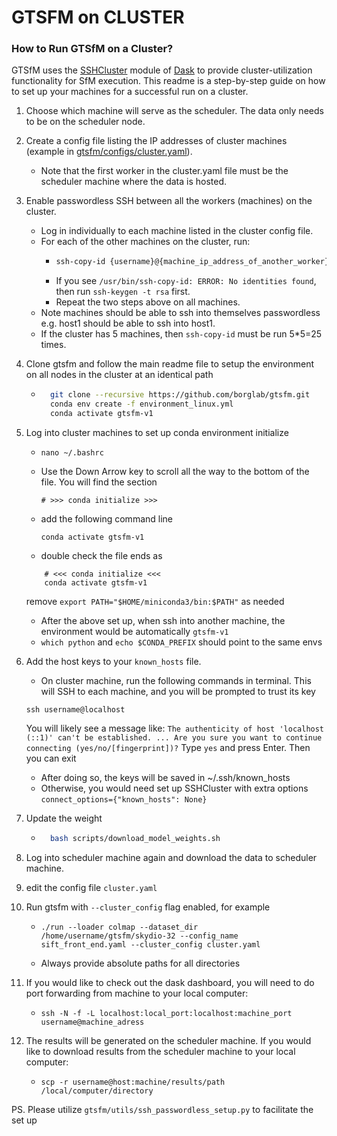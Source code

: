 # GTSFM on CLUSTER

### How to Run GTSfM on a Cluster?

GTSfM uses the [SSHCluster](https://docs.dask.org/en/stable/deploying-ssh.html#dask.distributed.SSHCluster) module of [Dask](https://distributed.dask.org/en/stable/) to provide cluster-utilization functionality for SfM execution. This readme is a step-by-step guide on how to set up your machines for a successful run on a cluster.

1. Choose which machine will serve as the scheduler. The data only needs to be on the scheduler node.
2. Create a config file listing the IP addresses of cluster machines (example in [gtsfm/configs/cluster.yaml](https://github.com/borglab/gtsfm/blob/master/gtsfm/configs/cluster.yaml)).
    - Note that the first worker in the cluster.yaml file must be the scheduler machine where the data is hosted.
3. Enable passwordless SSH between all the workers (machines) on the cluster.
    - Log in individually to each machine listed in the cluster config file.
    - For each of the other machines on the cluster, run:
        * ```bash 
          ssh-copy-id {username}@{machine_ip_address_of_another_worker}
          ```
        * If you see `/usr/bin/ssh-copy-id: ERROR: No identities found`, then run `ssh-keygen -t rsa` first.
        * Repeat the two steps above on all machines.
    - Note machines should be able to ssh into themselves passwordless e.g. host1 should be able to ssh into host1.
    - If the cluster has 5 machines, then `ssh-copy-id` must be run 5*5=25 times.
4. Clone gtsfm and follow the main readme file to setup the environment on all nodes in the cluster at an identical path
    - ```bash
        git clone --recursive https://github.com/borglab/gtsfm.git
        conda env create -f environment_linux.yml
        conda activate gtsfm-v1
         ```
5. Log into cluster machines to set up conda environment initialize
    -   ```
        nano ~/.bashrc 
         ```

    - Use the Down Arrow key to scroll all the way to the bottom of the file. You will find the section 
        ```
        # >>> conda initialize >>> 
        ```
    - add the following command line
        ```
        conda activate gtsfm-v1
        ```
    - double check the file ends as 
    ```
        # <<< conda initialize <<<
        conda activate gtsfm-v1
    ```
    remove `export PATH="$HOME/miniconda3/bin:$PATH"` as needed
 
    - After the above set up, when ssh into another machine, the environment would be automatically `gtsfm-v1`
    - `which python` and `echo $CONDA_PREFIX` should point to the same envs

6. Add the host keys to your `known_hosts` file.
    - On  cluster machine, run the following commands in  terminal. 
    This will SSH to each machine, and you will be prompted to trust its key
    ```
    ssh username@localhost
    ```
    You will likely see a message like: `The authenticity of host 'localhost (::1)' can't be established. ... Are you sure you want to continue connecting (yes/no/[fingerprint])?`
    Type `yes` and press Enter. Then you can exit

    - After doing so, the keys will be saved in ~/.ssh/known_hosts
    - Otherwise, you would need set up SSHCluster with extra options `connect_options={"known_hosts": None}`
    


7. Update the weight
    - ```bash
        bash scripts/download_model_weights.sh
      ```

8. Log into scheduler machine again and download the data to scheduler machine.

9. edit the config file `cluster.yaml`

9. Run gtsfm with `--cluster_config` flag enabled, for example
    - ```
      ./run --loader colmap --dataset_dir /home/username/gtsfm/skydio-32 --config_name sift_front_end.yaml --cluster_config cluster.yaml
      ```
    - Always provide absolute paths for all directories

10. If you would like to check out the dask dashboard, you will need to do port forwarding from machine to your local computer:
    - ```
      ssh -N -f -L localhost:local_port:localhost:machine_port username@machine_adress
      ```

11. The results will be generated on the scheduler machine. If you would like to download results from the scheduler machine to your local computer:
    - ```
      scp -r username@host:machine/results/path /local/computer/directory
      ```
PS. Please utilize `gtsfm/utils/ssh_passwordless_setup.py` to facilitate the set up
